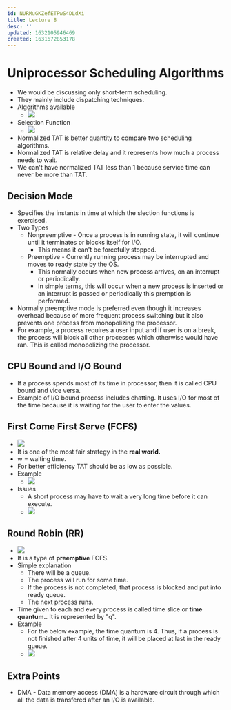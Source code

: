 ```yaml
---
id: NURMuGKZefETPwS4DLdXi
title: Lecture 8
desc: ''
updated: 1632105946469
created: 1631672853178
---
```


# Uniprocessor Scheduling Algorithms

* We would be discussing only short-term scheduling.
* They mainly include dispatching techniques.
* Algorithms available
    * ![](/assets/images/2021-09-20-08-08-03.png)
* Selection Function
    * ![](/assets/images/2021-09-20-08-10-10.png)
* Normalized TAT is better quantity to compare two scheduling algorithms.
* Normalized TAT is relative delay and it represents how much a process needs to wait.
* We can't have normalized TAT less than 1 because service time can never be more than TAT.

## Decision Mode
* Specifies the instants in time at which the slection functions is exercised.
* Two Types
    * Nonpreemptive - Once a process is in running state, it will continue until it terminates or blocks itself for I/O.
        * This means it can't be forcefully stopped.
    * Preemptive - Currently running process may be interrupted and moves to ready state by the OS.
        * This normally occurs when new process arrives, on an interrupt or periodically.
        * In simple terms, this will occur when a new process is inserted or an interrupt is passed or periodically this premption is performed.
* Normally preemptive mode is preferred even though it increases overhead because of more frequent process switching but it also prevents one process from monopolizing the processor.
* For example, a process requires a user input and if user is on a break, the process will block all other processes which otherwise would have ran. This is called monopolizing the processor.

## CPU Bound and I/O Bound
* If a process spends most of its time in processor, then it is called CPU bound and vice versa.
* Example of I/O bound process includes chatting. It uses I/O for most of the time because it is waiting for the user to enter the values.

## First Come First Serve (FCFS)
* ![](/assets/images/2021-09-20-08-14-00.png)
* It is one of the most fair strategy in the **real world.**
* w = waiting time.
* For better efficiency TAT should be as low as possible.
* Example
    * ![](/assets/images/2021-09-28-10-54-38.png)
* Issues
    * A short process may have to wait a very long time before it can execute.
    * ![](/assets/images/2021-09-20-08-33-39.png)

## Round Robin (RR)
* ![](/assets/images/2021-09-28-12-18-13.png)
* It is a type of **preemptive** FCFS.
* Simple explanation
    * There will be a queue.
    * The process will run for some time.
    * If the process is not completed, that process is blocked and put into ready queue.
    * The next process runs.
* Time given to each and every process is called time slice or **time quantum.**. It is represented by "q".
* Example
    * For the below example, the time quantum is 4. Thus, if a process is not finished after 4 units of time, it will be placed at last in the ready queue.
    * ![](notes/assets/images/2021-09-28-12-26-01.png)

## Extra Points
* DMA - Data memory access (DMA) is a hardware circuit through which all the data is transfered after an I/O is available.
